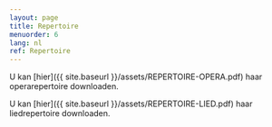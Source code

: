```yaml
---
layout: page
title: Repertoire
menuorder: 6
lang: nl
ref: Repertoire
---
```

U kan [hier]({{ site.baseurl }}/assets/REPERTOIRE-OPERA.pdf) haar operarepertoire downloaden.

U kan [hier]({{ site.baseurl }}/assets/REPERTOIRE-LIED.pdf) haar liedrepertoire downloaden.
